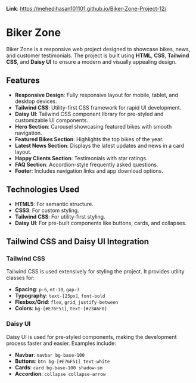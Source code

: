 **Link**: https://mehedihasan101101.github.io/Biker-Zone-Project-12/

# Biker Zone

Biker Zone is a responsive web project designed to showcase bikes, news, and customer testimonials. The project is built using **HTML**, **CSS**, **Tailwind CSS**, and **Daisy UI** to ensure a modern and visually appealing design.

## Features

- **Responsive Design**: Fully responsive layout for mobile, tablet, and desktop devices.
- **Tailwind CSS**: Utility-first CSS framework for rapid UI development.
- **Daisy UI**: Tailwind CSS component library for pre-styled and customizable UI components.
- **Hero Section**: Carousel showcasing featured bikes with smooth navigation.
- **Featured Bikes Section**: Highlights the top bikes of the year.
- **Latest News Section**: Displays the latest updates and news in a card layout.
- **Happy Clients Section**: Testimonials with star ratings.
- **FAQ Section**: Accordion-style frequently asked questions.
- **Footer**: Includes navigation links and app download options.

## Technologies Used

- **HTML5**: For semantic structure.
- **CSS3**: For custom styling.
- **Tailwind CSS**: For utility-first styling.
- **Daisy UI**: For pre-built components like buttons, cards, and collapses.

## Tailwind CSS and Daisy UI Integration

### **Tailwind CSS**
Tailwind CSS is used extensively for styling the project. It provides utility classes for:

- **Spacing**: `p-6`, `mt-10`, `gap-3`
- **Typography**: `text-[25px]`, `font-bold`
- **Flexbox/Grid**: `flex`, `grid`, `justify-between`
- **Colors**: `bg-[#E76F51]`, `text-[#23A6F0]`

### **Daisy UI**
Daisy UI is used for pre-styled components, making the development process faster and easier. Examples include:

- **Navbar**: `navbar bg-base-100`
- **Buttons**: `btn bg-[#E76F51] text-white`
- **Cards**: `card bg-base-100 shadow-sm`
- **Accordion**: `collapse collapse-arrow`
